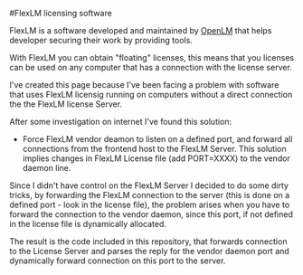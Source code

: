 #FlexLM licensing software

FlexLM is a software developed and maintained by 
<a href="http://www.openlm.com">OpenLM</a> that helps developer
securing their work by providing tools. 

With FlexLM you can obtain "floating" licenses, this means that you licenses
can be used on any computer that has a connection with the license server.

I've created this page because I've been facing a problem with
software that uses FlexLM licensig running on computers without a direct
connection the the FlexLM license Server.

After some investigation on internet I've found this solution:

* Force FlexLM vendor deamon to listen on a defined port, and forward all
 connections from the frontend host to the FlexLM Server.
This solution implies changes in FlexLM License file (add PORT=XXXX) to the
vendor daemon line.

Since I didn't have control on the FlexLM Server I decided to do some
dirty tricks, by forwarding the FlexLM connection to the server 
(this is done on a defined port - look in the license file), the problem
arises when you have to forward the connection to the vendor daemon,
since this port, if not defined in the license file is dynamically allocated.

The result is the code included in this repository,
that forwards connection to the License Server and parses the reply for the
vendor daemon port and dynamically forward connection on this port to 
the server.
